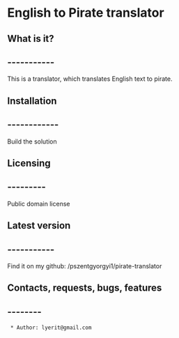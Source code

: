 # English to Pirate translator

  ## What is it?
  ## -----------

  This is a translator, which translates English text to pirate.  

  ## Installation
  ## ------------
  Build the solution

  ## Licensing
  ## ---------
  Public domain license
  
  ## Latest version
  ## -----------
  Find it on my github: 
  /pszentgyorgyi1/pirate-translator
  
  ## Contacts, requests, bugs, features
  ## --------

	 * Author: lyerit@gmail.com
